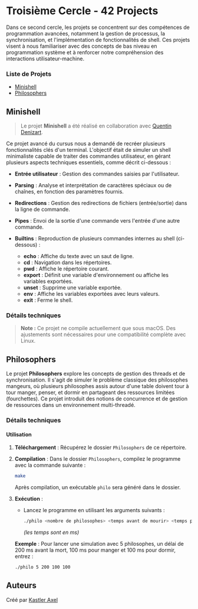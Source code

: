 # Troisième Cercle - 42 Projects

Dans ce second cercle, les projets se concentrent sur des compétences de programmation avancées, notamment la gestion de processus, la synchronisation, et l'implémentation de fonctionnalités de shell. Ces projets visent à nous familiariser avec des concepts de bas niveau en programmation système et à renforcer notre compréhension des interactions utilisateur-machine.

### Liste de Projets

* [Minishell](#minishell)
* [Philosophers](#philosophers)

## Minishell

> Le projet **Minishell** a été réalisé en collaboration avec [Quentin Denizart](https://github.com/LaDeniseDe42).

Ce projet avancé du cursus nous a demandé de recréer plusieurs fonctionnalités clés d'un terminal. L'objectif était de simuler un shell minimaliste capable de traiter des commandes utilisateur, en gérant plusieurs aspects techniques essentiels, comme décrit ci-dessous :

- **Entrée utilisateur** : Gestion des commandes saisies par l'utilisateur.
- **Parsing** : Analyse et interprétation de caractères spéciaux ou de chaînes, en fonction des paramètres fournis.
- **Redirections** : Gestion des redirections de fichiers (entrée/sortie) dans la ligne de commande.
- **Pipes** : Envoi de la sortie d'une commande vers l'entrée d'une autre commande.
- **Builtins** : Reproduction de plusieurs commandes internes au shell (ci-dessous) :

    - **echo** : Affiche du texte avec un saut de ligne.
    - **cd** : Navigation dans les répertoires.
    - **pwd** : Affiche le répertoire courant.
    - **export** : Définit une variable d'environnement ou affiche les variables exportées.
    - **unset** : Supprime une variable exportée.
    - **env** : Affiche les variables exportées avec leurs valeurs.
    - **exit** : Ferme le shell.

### Détails techniques

> **Note :** Ce projet ne compile actuellement que sous macOS. Des ajustements sont nécessaires pour une compatibilité complète avec Linux.


## Philosophers

Le projet **Philosophers** explore les concepts de gestion des threads et de synchronisation. Il s'agit de simuler le problème classique des philosophes mangeurs, où plusieurs philosophes assis autour d'une table doivent tour à tour manger, penser, et dormir en partageant des ressources limitées (fourchettes). Ce projet introduit des notions de concurrence et de gestion de ressources dans un environnement multi-threadé.

### Détails techniques

#### Utilisation

1. **Téléchargement** : Récupérez le dossier `Philosophers` de ce répertoire.

2. **Compilation** : Dans le dossier `Philosophers`, compilez le programme avec la commande suivante :
    ```bash
    make
    ```
   Après compilation, un exécutable `philo` sera généré dans le dossier.

3. **Exécution** :
   - Lancez le programme en utilisant les arguments suivants :
      ```bash
      ./philo <nombre de philosophes> <temps avant de mourir> <temps pour manger> <temps pour dormir>
      ```
      *(les temps sont en ms)*

   **Exemple** : Pour lancer une simulation avec 5 philosophes, un délai de 200 ms avant la mort, 100 ms pour manger et 100 ms pour dormir, entrez :
   ```bash
   ./philo 5 200 100 100
   ```

## Auteurs

Créé par [Kastler Axel](https://github.com/ChromaXard)
